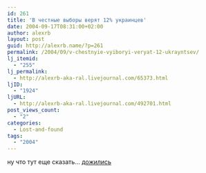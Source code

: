 ```yaml
---
id: 261
title: 'В честные выборы верят 12% украинцев'
date: 2004-09-17T08:31:00+02:00
author: alexrb
layout: post
guid: http://alexrb.name/?p=261
permalink: /2004/09/v-chestnyie-vyiboryi-veryat-12-ukrayntsev/
lj_itemid:
  - "255"
lj_permalink:
  - http://alexrb-aka-ral.livejournal.com/65373.html
ljID:
  - "1924"
ljURL:
  - http://alexrb-aka-ral.livejournal.com/492701.html
post_views_count:
  - "2"
categories:
  - Lost-and-found
tags:
  - "2004"
---
```

ну что тут еще сказать&#8230; [дожились](http://www.korrespondent.net/main/102247)